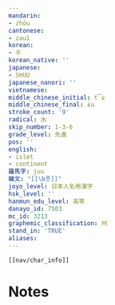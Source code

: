 ```yaml
---
mandarin:
- zhōu
cantonese:
- zau1
korean:
- 주
korean_native: ''
japanese:
- SHUU
japanese_nanori: ''
vietnamese:
middle_chinese_initial: t͡ɕ
middle_chinese_final: ɨu
stroke_count: '9'
radical: 水
skip_number: 1-3-6
grade_level: 先進
pos: ''
english:
- islet
- continent
羅馬字: juu
韓文: "[[\b줏]]"
joyo_level: 日本人名用漢字
hsk_level: ''
hanmun_edu_level: 高等
danayo_id: 7503
mc_id: 3213
graphemic_classification: 州
stand_in: 'TRUE'
aliases:
---
```

```meta-bind-embed
[[nav/char_info]]
```

# Notes
